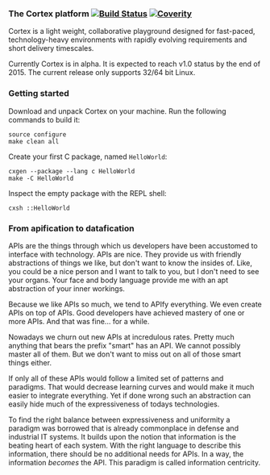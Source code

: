 ### The Cortex platform [![Build Status](https://travis-ci.org/Seldomberry/cortex.svg?branch=master)](https://travis-ci.org/Seldomberry/cortex) [![Coverity](https://scan.coverity.com/projects/3807/badge.svg)](https://scan.coverity.com/projects/3807)
Cortex is a light weight, collaborative playground designed for fast-paced, technology-heavy environments with rapidly evolving requirements and short delivery timescales. 

Currently Cortex is in alpha. It is expected to reach v1.0 status by the end of 2015. The current release only supports 32/64 bit Linux.

### Getting started
Download and unpack Cortex on your machine. Run the following commands to build it:
```
source configure
make clean all
```
Create your first C package, named `HelloWorld`:
```
cxgen --package --lang c HelloWorld
make -C HelloWorld
```
Inspect the empty package with the REPL shell:
```
cxsh ::HelloWorld
```

### From apification to datafication
APIs are the things through which us developers have been accustomed to interface with technology. APIs are nice. They provide us with friendly abstractions of things we like, but don't want to know the insides of. Like, you could be a nice person and I want to talk to you, but I don't need to see your organs. Your face and body language provide me with an apt abstraction of your inner workings.

Because we like APIs so much, we tend to APIfy everything. We even create APIs on top of APIs. Good developers have achieved mastery of one or more APIs. And that was fine... for a while.

Nowadays we churn out new APIs at incredulous rates. Pretty much anything that bears the prefix "smart" has an API. We cannot possibly master all of them. But we don't want to miss out on all of those smart things either.

If only all of these APIs would follow a limited set of patterns and paradigms. That would decrease learning curves and would make it much easier to integrate everything. Yet if done wrong such an abstraction can easily hide much of the expressiveness of todays technologies. 

To find the right balance between expressiveness and uniformity a paradigm was borrowed that is already commonplace in defense and industrial IT systems. It builds upon the notion that information is the beating heart of each system. With the right language to describe this information, there should be no additional needs for APIs. In a way, the information *becomes* the API. This paradigm is called information centricity.

